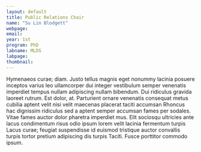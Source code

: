 ```yaml
---
layout: default
title: Public Relations Chair
name: "Su Lin Blodgett"
webpage: 
email: 
year: 1st
program: PhD
labname: MLDS
labpage: 
thumbnail: 
---
```

Hymenaeos curae; diam. Justo tellus magnis eget nonummy lacinia posuere inceptos varius leo ullamcorper dui integer vestibulum semper venenatis imperdiet tempus nullam adipiscing nullam bibendum. Dui ridiculus gravida laoreet rutrum. Est dolor, at. Parturient ornare venenatis consequat metus cubilia aptent velit nisi velit maecenas placerat taciti accumsan Rhoncus hac dignissim ridiculus sed a aptent semper accumsan fames per sodales. Vitae fames auctor dolor pharetra imperdiet mus. Elit sociosqu ultricies ante lacus condimentum risus odio ipsum lorem velit lacinia fermentum turpis Lacus curae; feugiat suspendisse id euismod tristique auctor convallis turpis tortor pretium adipiscing dis turpis Taciti. Fusce porttitor commodo ipsum.
